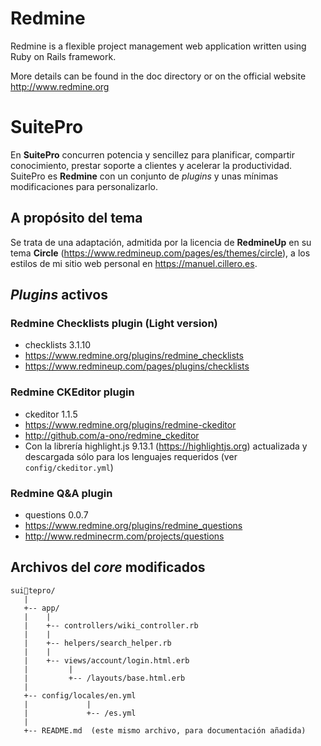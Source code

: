 # Redmine

Redmine is a flexible project management web application written using Ruby on
Rails framework.

More details can be found in the doc directory or on the official website
http://www.redmine.org

# SuitePro

En **SuitePro** concurren potencia y sencillez para planificar, compartir
conocimiento, prestar soporte a clientes y acelerar la productividad. SuitePro
es **Redmine** con un conjunto de *plugins* y unas mínimas modificaciones para
personalizarlo.

## A propósito del tema

Se trata de una adaptación, admitida por la licencia de **RedmineUp** en su tema
**Circle** (https://www.redmineup.com/pages/es/themes/circle), a los estilos de
mi sitio web personal en https://manuel.cillero.es.

## *Plugins* activos

### Redmine Checklists plugin (Light version)

  * checklists 3.1.10
  * https://www.redmine.org/plugins/redmine_checklists
  * https://www.redmineup.com/pages/plugins/checklists

### Redmine CKEditor plugin

  * ckeditor 1.1.5
  * https://www.redmine.org/plugins/redmine-ckeditor
  * http://github.com/a-ono/redmine_ckeditor
  * Con la librería highlight.js 9.13.1 (https://highlightjs.org) actualizada y
    descargada sólo para los lenguajes requeridos (ver `config/ckeditor.yml`)

### Redmine Q&A plugin

  * questions 0.0.7
  * https://www.redmine.org/plugins/redmine_questions
  * http://www.redminecrm.com/projects/questions

## Archivos del *core* modificados
```
suitepro/
   |
   +-- app/
   |    |
   |    +-- controllers/wiki_controller.rb
   |    |
   |    +-- helpers/search_helper.rb
   |    |
   |    +-- views/account/login.html.erb
   |         |
   |         +-- /layouts/base.html.erb
   |
   +-- config/locales/en.yml
   |             |
   |             +-- /es.yml
   |
   +-- README.md  (este mismo archivo, para documentación añadida)
```
